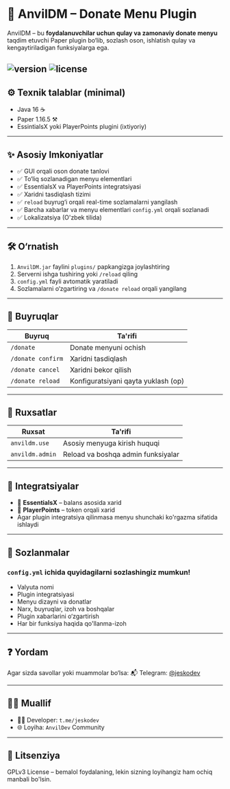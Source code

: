 # 💸 AnvilDM – Donate Menu Plugin

AnvilDM – bu **foydalanuvchilar uchun qulay va zamonaviy donate menyu** taqdim etuvchi Paper plugin bo‘lib, sozlash oson, ishlatish qulay va kengaytiriladigan funksiyalarga ega.

![version](https://img.shields.io/badge/version-1.6.5-brightgreen.svg) ![license](https://img.shields.io/badge/license-GPL3.0-blue.svg)
---

## ⚙ Texnik talablar (minimal)

- Java 16 ☕️
- Paper 1.16.5 ⚒️
- EssintialsX yoki PlayerPoints plugini (ixtiyoriy)

---

## ✨ Asosiy Imkoniyatlar

- ✅ GUI orqali oson donate tanlovi
- ✅ To‘liq sozlanadigan menyu elementlari
- ✅ EssentialsX va PlayerPoints integratsiyasi
- ✅ Xaridni tasdiqlash tizimi
- ✅ `reload` buyrug‘i orqali real-time sozlamalarni yangilash
- ✅ Barcha xabarlar va menyu elementlari `config.yml` orqali sozlanadi
- ✅ Lokalizatsiya (O'zbek tilida)

---

## 🛠 O‘rnatish

1. `AnvilDM.jar` faylini `plugins/` papkangizga joylashtiring
2. Serverni ishga tushiring yoki `/reload` qiling
3. `config.yml` fayli avtomatik yaratiladi
4. Sozlamalarni o‘zgartiring va `/donate reload` orqali yangilang

---

## 🔧 Buyruqlar

| Buyruq                     | Ta'rifi                          |
|---------------------------|----------------------------------|
| `/donate`                 | Donate menyuni ochish            |
| `/donate confirm`         | Xaridni tasdiqlash              |
| `/donate cancel`          | Xaridni bekor qilish             |
| `/donate reload`          | Konfiguratsiyani qayta yuklash (op) |

---

## 🔐 Ruxsatlar

| Ruxsat                      | Ta'rifi                             |
|----------------------------|-------------------------------------|
| `anvildm.use`              | Asosiy menyuga kirish huquqi        |
| `anvildm.admin`            | Reload va boshqa admin funksiyalar |

---

## 🔗 Integratsiyalar

- 🔹 **EssentialsX** – balans asosida xarid
- 🔹 **PlayerPoints** – token orqali xarid
- Agar plugin integratsiya qilinmasa menyu shunchaki ko'rgazma sifatida ishlaydi

---

## 📁 Sozlanmalar
### `config.yml` ichida quyidagilarni sozlashingiz mumkun!
- Valyuta nomi
- Plugin integratsiyasi
- Menyu dizayni va donatlar
- Narx, buyruqlar, izoh va boshqalar
- Plugin xabarlarini o‘zgartirish
- Har bir funksiya haqida qo'llanma-izoh

---

## ❓ Yordam

Agar sizda savollar yoki muammolar bo‘lsa:
📬 Telegram: [@jeskodev](https://t.me/jeskodev)

---

## 🧑‍💻 Muallif

- 👨‍💻 Developer: `t.me/jeskodev`
- 🌐 Loyiha: `AnvilDev` Community

---

## 📜 Litsenziya

GPLv3 License – bemalol foydalaning, lekin sizning loyihangiz ham ochiq manbali bo'lsin.
